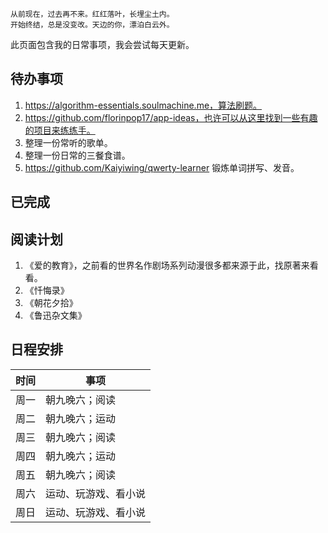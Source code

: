 ---
---

```
从前现在，过去再不来。红红落叶，长埋尘土内。
开始终结，总是没变改。天边的你，漂泊白云外。
```

此页面包含我的日常事项，我会尝试每天更新。


## 待办事项

1. https://algorithm-essentials.soulmachine.me，算法刷题。
2. https://github.com/florinpop17/app-ideas，也许可以从这里找到一些有趣的项目来练练手。
3. 整理一份常听的歌单。
4. 整理一份日常的三餐食谱。
5. https://github.com/Kaiyiwing/qwerty-learner 锻炼单词拼写、发音。

## 已完成


## 阅读计划

1. 《爱的教育》，之前看的世界名作剧场系列动漫很多都来源于此，找原著来看看。
2. 《忏悔录》
3. 《朝花夕拾》
4. 《鲁迅杂文集》

## 日程安排

| 时间 | 事项                                             |
|------|--------------------------------------------------|
| 周一 | 朝九晚六；阅读|
| 周二 | 朝九晚六；运动|
| 周三 | 朝九晚六；阅读|
| 周四 | 朝九晚六；运动|
| 周五 | 朝九晚六；阅读|
| 周六 | 运动、玩游戏、看小说|
| 周日 | 运动、玩游戏、看小说|

